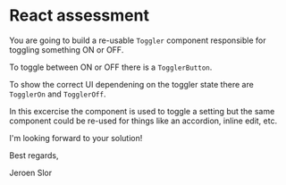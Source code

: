 # React assessment

You are going to build a re-usable `Toggler` component responsible for toggling something ON or OFF.

To toggle between ON or OFF there is a `TogglerButton`. 

To show the correct UI dependening on the toggler state there are `TogglerOn` and `TogglerOff`.

In this excercise the component is used to toggle a setting but the same component could be re-used for things like an accordion, inline edit, etc.

I'm looking forward to your solution!

Best regards,

Jeroen Slor